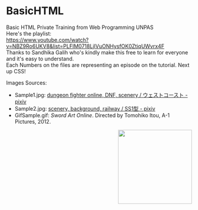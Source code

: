 # BasicHTML
Basic HTML Private Training from Web Programming UNPAS  
Here's the playlist:  
https://www.youtube.com/watch?v=NBZ9Ro6UKV8&list=PLFIM0718LjIVuONHysfOK0ZtiqUWvrx4F  
Thanks to Sandhika Galih who's kindly make this free to learn for everyone and it's easy to understand.  
Each Numbers on the files are representing an episode on the tutorial. Next up CSS!

Images Sources:
 - Sample1.jpg: [dungeon fighter online, DNF, scenery / ウェストコースト - pixiv](https://www.pixiv.net/en/artworks/67003464)
 - Sample2.jpg: [scenery, background, railway / SS1型 - pixiv](https://www.pixiv.net/en/artworks/66218807)
- GifSample.gif: *Sword Art Online*. Directed by Tomohiko Itou, A-1 Pictures, 2012.

<img  align= "right" src="https://cdn.discordapp.com/attachments/527433841690804224/791558706508726292/Pre-comp-3.gif"  width="200">
